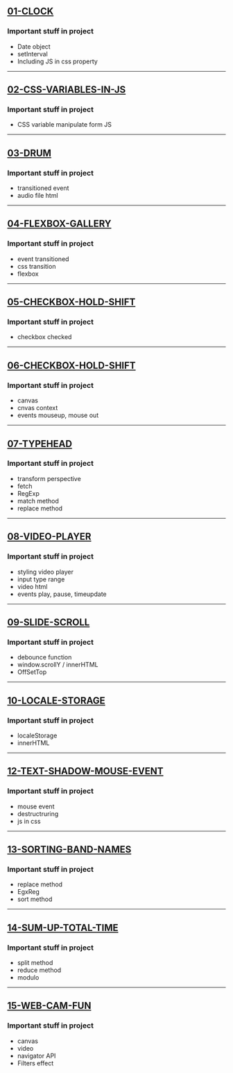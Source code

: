 [01-CLOCK](https://kwl-clock.netlify.app/) 
---
### Important stuff in project
- Date object
- setInterval
- Including JS in css property

---

[02-CSS-VARIABLES-IN-JS](https://kwl-css-variables-in-js.netlify.app/) 
---
### Important stuff in project
- CSS variable manipulate form JS

---

[03-DRUM](https://kwl-drum.netlify.app/) 
---
### Important stuff in project
- transitioned event
- audio file html

---

[04-FLEXBOX-GALLERY](https://kwl-flexbox-gallery.netlify.app/) 
---
### Important stuff in project
- event transitioned
- css transition
- flexbox

---

[05-CHECKBOX-HOLD-SHIFT](https://kwl-checkbox.netlify.app/) 
---
### Important stuff in project
- checkbox checked

---

[06-CHECKBOX-HOLD-SHIFT](https://kwl-canvas.netlify.app/) 
---
### Important stuff in project
- canvas 
- cnvas context
- events mouseup, mouse out

---

[07-TYPEHEAD](https://kwl-typehaed.netlify.app/) 
---
### Important stuff in project
- transform perspective
- fetch
- RegExp
- match method
- replace method

---

[08-VIDEO-PLAYER](https://kwl-video-player.netlify.app/) 
---
### Important stuff in project
- styling video player
- input type range
- video html
- events play, pause, timeupdate

---

[09-SLIDE-SCROLL](https://kwl-slide-scroll.netlify.app/) 
---
### Important stuff in project
- debounce function
- window.scrollY / innerHTML 
- OffSetTop

---

[10-LOCALE-STORAGE](https://kwl-locale-storage.netlify.app/) 
---
### Important stuff in project
- localeStorage
- innerHTML

---

[12-TEXT-SHADOW-MOUSE-EVENT](https://kwl-text-shadow.netlify.app/) 
---
### Important stuff in project
- mouse event
- destructruring
- js in css

---

[13-SORTING-BAND-NAMES](https://kwl-sorting-band-names.netlify.app/) 
---
### Important stuff in project
- replace method
- EgxReg
- sort method

---

[14-SUM-UP-TOTAL-TIME](https://kwl-sum-up-total-time.netlify.app/) 
---
### Important stuff in project
- split method
- reduce method
- modulo

---

[15-WEB-CAM-FUN](https://optimistic-joliot-33c95b.netlify.app/) 
---
### Important stuff in project
- canvas
- video
- navigator API
- Filters effect




